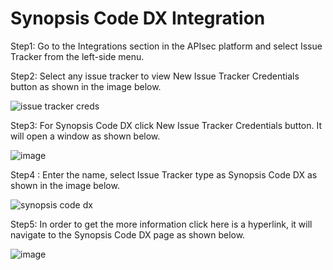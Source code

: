 # Synopsis Code DX Integration

Step1: Go to the Integrations section in the APIsec platform and select Issue Tracker from the left-side menu.

Step2: Select any issue tracker to view New Issue Tracker Credentials button as shown in the image below.

![issue tracker creds](https://user-images.githubusercontent.com/105206963/219672275-3030cc36-0ec1-4245-b409-51ae0ef61851.png)

Step3: For Synopsis Code DX click New Issue Tracker Credentials button. It will open a window as shown below.

![image](https://user-images.githubusercontent.com/105206963/219674797-395d0d7f-64a1-4de8-ae46-a98047473fd6.png)

Step4 : Enter the name, select Issue Tracker type as Synopsis Code DX as shown in the image below.

![synopsis code dx](https://user-images.githubusercontent.com/105206963/219676467-d16971a7-6646-4abc-8d4f-21f850284961.png)

Step5: In order to get the more information click here is a hyperlink, it will navigate to the Synopsis Code DX page as shown below.

![image](https://user-images.githubusercontent.com/105206963/219675763-4eecfe90-2f9e-4fa5-9755-ba2b1413cb7d.png)




